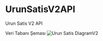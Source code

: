 # UrunSatisV2API
Urun Satis V2 API

Veri Tabanı Şeması
![Urun Satis DiagramV2](https://user-images.githubusercontent.com/80584266/236759061-0659948d-7c17-44e4-94db-331df2aa97e6.png)


